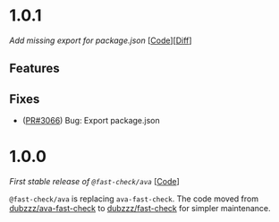 # 1.0.1

_Add missing export for package.json_
[[Code](https://github.com/dubzzz/fast-check/tree/ava%2Fv1.0.1)][[Diff](https://github.com/dubzzz/fast-check/compare/ava%2Fv1.0.0...ava%2Fv1.0.1)]

## Features



## Fixes

- ([PR#3066](https://github.com/dubzzz/fast-check/pull/3066)) Bug: Export package.json

# 1.0.0

_First stable release of `@fast-check/ava`_
[[Code](https://github.com/dubzzz/fast-check/tree/ava%2Fv1.0.0)]

`@fast-check/ava` is replacing `ava-fast-check`. The code moved from [dubzzz/ava-fast-check](https://github.com/dubzzz/ava-fast-check/) to [dubzzz/fast-check](https://github.com/dubzzz/fast-check/) for simpler maintenance.

